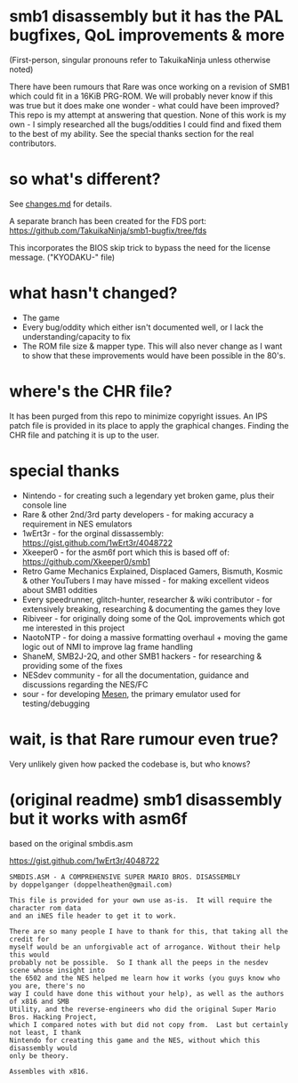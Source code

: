 smb1 disassembly but it has the PAL bugfixes, QoL improvements & more
========================================
(First-person, singular pronouns refer to TakuikaNinja unless otherwise noted)

There have been rumours that Rare was once working on a revision of SMB1 which could fit in a 16KiB PRG-ROM. We will probably never know if this was true but it does make one wonder - what could have been improved? This repo is my attempt at answering that question. 
None of this work is my own - I simply researched all the bugs/oddities I could find and fixed them to the best of my ability. See the special thanks section for the real contributors. 

so what's different?
========================================
See [changes.md](changes.md) for details. 

A separate branch has been created for the FDS port: https://github.com/TakuikaNinja/smb1-bugfix/tree/fds

This incorporates the BIOS skip trick to bypass the need for the license message. ("KYODAKU-" file)

what hasn't changed?
========================================
- The game
- Every bug/oddity which either isn't documented well, or I lack the understanding/capacity to fix 
- The ROM file size & mapper type. This will also never change as I want to show that these improvements would have been possible in the 80's. 

where's the CHR file?
========================================
It has been purged from this repo to minimize copyright issues. An IPS patch file is provided in its place to apply the graphical changes. 
Finding the CHR file and patching it is up to the user. 

special thanks
========================================
- Nintendo - for creating such a legendary yet broken game, plus their console line
- Rare & other 2nd/3rd party developers - for making accuracy a requirement in NES emulators
- 1wErt3r - for the orginal dissassembly: https://gist.github.com/1wErt3r/4048722
- Xkeeper0 - for the asm6f port which this is based off of: https://github.com/Xkeeper0/smb1
- Retro Game Mechanics Explained, Displaced Gamers, Bismuth, Kosmic & other YouTubers I may have missed - for making excellent videos about SMB1 oddities
- Every speedrunner, glitch-hunter, researcher & wiki contributor - for extensively breaking, researching & documenting the games they love
- Ribiveer - for originally doing some of the QoL improvements which got me interested in this project
- NaotoNTP - for doing a massive formatting overhaul + moving the game logic out of NMI to improve lag frame handling
- ShaneM, SMB2J-2Q, and other SMB1 hackers - for researching & providing some of the fixes
- NESdev community - for all the documentation, guidance and discussions regarding the NES/FC
- sour - for developing [Mesen](https://mesen.ca), the primary emulator used for testing/debugging

wait, is that Rare rumour even true?
========================================
Very unlikely given how packed the codebase is, but who knows?

(original readme) smb1 disassembly but it works with asm6f
========================================

based on the original smbdis.asm

https://gist.github.com/1wErt3r/4048722

	SMBDIS.ASM - A COMPREHENSIVE SUPER MARIO BROS. DISASSEMBLY
	by doppelganger (doppelheathen@gmail.com)

	This file is provided for your own use as-is.  It will require the character rom data
	and an iNES file header to get it to work.

	There are so many people I have to thank for this, that taking all the credit for
	myself would be an unforgivable act of arrogance. Without their help this would
	probably not be possible.  So I thank all the peeps in the nesdev scene whose insight into
	the 6502 and the NES helped me learn how it works (you guys know who you are, there's no 
	way I could have done this without your help), as well as the authors of x816 and SMB 
	Utility, and the reverse-engineers who did the original Super Mario Bros. Hacking Project, 
	which I compared notes with but did not copy from.  Last but certainly not least, I thank
	Nintendo for creating this game and the NES, without which this disassembly would
	only be theory.

	Assembles with x816.
